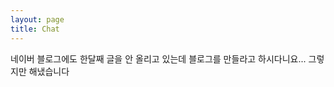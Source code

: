 ```yaml
---
layout: page
title: Chat
---
```


<p class="message">
  네이버 블로그에도 한달째 글을 안 올리고 있는데 블로그를 만들라고 하시다니요... 그렇지만 해냈습니다
</p>

